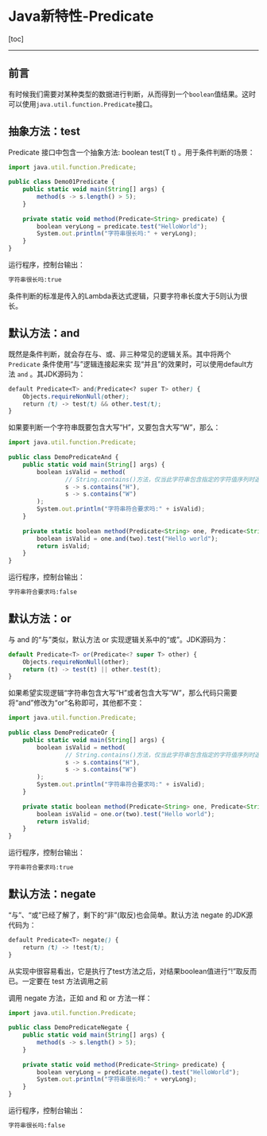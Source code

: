 # Java新特性-Predicate

[toc]

---

## 前言

有时候我们需要对某种类型的数据进行判断，从而得到一个`boolean`值结果。这时可以使用`java.util.function.Predicate`接口。



## 抽象方法：test

Predicate 接口中包含一个抽象方法: boolean test(T t) 。用于条件判断的场景：

```typescript
import java.util.function.Predicate;
 
public class Demo01Predicate {
    public static void main(String[] args) {
        method(s -> s.length() > 5);
    }
 
    private static void method(Predicate<String> predicate) {
        boolean veryLong = predicate.test("HelloWorld");
        System.out.println("字符串很长吗:" + veryLong);
    }
}
```

运行程序，控制台输出：

```bash
字符串很长吗:true
```

条件判断的标准是传入的Lambda表达式逻辑，只要字符串长度大于5则认为很长。



## 默认方法：and

既然是条件判断，就会存在与、或、非三种常见的逻辑关系。其中将两个 `Predicate` 条件使用“与”逻辑连接起来实 现“并且”的效果时，可以使用default方法 `and` 。其JDK源码为：

```scss
default Predicate<T> and(Predicate<? super T> other) {
    Objects.requireNonNull(other);
    return (t) -> test(t) && other.test(t);
}
```

如果要判断一个字符串既要包含大写“H”，又要包含大写“W”，那么：

```typescript
import java.util.function.Predicate;
 
public class DemoPredicateAnd {
    public static void main(String[] args) {
        boolean isValid = method(
                // String.contains()方法，仅当此字符串包含指定的字符值序列时返回true。
                s -> s.contains("H"),
                s -> s.contains("W")
        );
        System.out.println("字符串符合要求吗:" + isValid);
    }
 
    private static boolean method(Predicate<String> one, Predicate<String> two) {
        boolean isValid = one.and(two).test("Hello world");
        return isValid;
    }
}
```

运行程序，控制台输出：

```bash
字符串符合要求吗:false
```



##  默认方法：or

与 and 的“与”类似，默认方法 or 实现逻辑关系中的“或”。JDK源码为：

```javascript
default Predicate<T> or(Predicate<? super T> other) {
    Objects.requireNonNull(other);
    return (t) -> test(t) || other.test(t);
}
```

如果希望实现逻辑“字符串包含大写“H”或者包含大写“W”，那么代码只需要将“and”修改为“or”名称即可，其他都不变：

```typescript
import java.util.function.Predicate;
 
public class DemoPredicateOr {
    public static void main(String[] args) {
        boolean isValid = method(
                // String.contains()方法，仅当此字符串包含指定的字符值序列时返回true。
                s -> s.contains("H"),
                s -> s.contains("W")
        );
        System.out.println("字符串符合要求吗:" + isValid);
    }
 
    private static boolean method(Predicate<String> one, Predicate<String> two) {
        boolean isValid = one.or(two).test("Hello world");
        return isValid;
    }
}
```

运行程序，控制台输出：

```bash
字符串符合要求吗:true
```



## 默认方法：negate

“与”、“或”已经了解了，剩下的“非”(取反)也会简单。默认方法 negate 的JDK源代码为：

```scss
default Predicate<T> negate() {
    return (t) -> !test(t);
}
```

从实现中很容易看出，它是执行了test方法之后，对结果boolean值进行“!”取反而已。一定要在 test 方法调用之前

调用 negate 方法，正如 and 和 or 方法一样：

```typescript
import java.util.function.Predicate;
 
public class DemoPredicateNegate {
    public static void main(String[] args) {
        method(s -> s.length() > 5);
    }
 
    private static void method(Predicate<String> predicate) {
        boolean veryLong = predicate.negate().test("HelloWorld");
        System.out.println("字符串很长吗:" + veryLong);
    }
}
```

运行程序，控制台输出：

```bash
字符串很长吗:false
```
